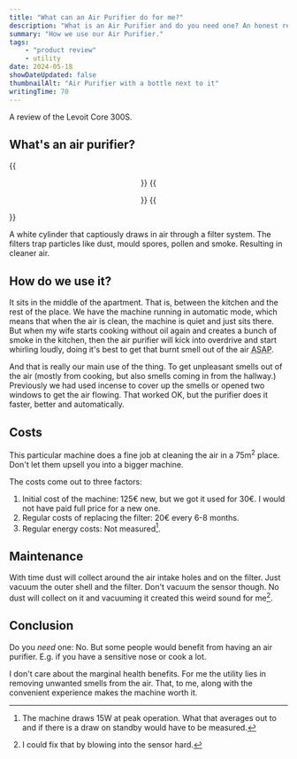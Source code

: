 ```yaml
---
title: "What can an Air Purifier do for me?"
description: "What is an Air Purifier and do you need one? An honest review and setup."
summary: "How we use our Air Purifier."
tags:
    - "product review"
    - utility
date: 2024-05-18
showDateUpdated: false
thumbnailAlt: "Air Purifier with a bottle next to it"
writingTime: 70
---
```


A review of the Levoit Core 300S.

## What's an air purifier?

{{<center class="sm:float-right">}}
    {{<figure src="cover-air-purifier.jpg" alt="Air Purifier with a bottle for scale" class="ml-2 h-52 w-auto">}}
{{</center>}}

A white cylinder that captiously draws in air through a filter system.
The filters trap particles like dust, mould spores, pollen and smoke.
Resulting in cleaner air.

## How do we use it?

It sits in the middle of the apartment.
That is, between the kitchen and the rest of the place.
We have the machine running in automatic mode, which means that when the air is
clean, the machine is quiet and just sits there.
But when my wife starts cooking without oil again and creates a bunch of smoke
in the kitchen, then the air purifier will kick into overdrive and start
whirling loudly, doing it's best to get that burnt smell out of the air <abbr title="As soon as possible">ASAP</abbr>.

And that is really our main use of the thing.
To get unpleasant smells out of the air (mostly from cooking, but also smells
coming in from the hallway.)
Previously we had used incense to cover up the smells or opened two windows to
get the air flowing.
That worked OK, but the purifier does it faster, better and automatically.

## Costs

This particular machine does a fine job at cleaning the air in a 75m<sup>2</sup> place.
Don't let them upsell you into a bigger machine.

The costs come out to three factors:
1. Initial cost of the machine: 125€ new, but we got it used for 30€.
    I would not have paid full price for a new one.
2. Regular costs of replacing the filter: 20€ every 6-8 months.
3. Regular energy costs: Not measured[^draw].

[^draw]: The machine draws 15W at peak operation. What that averages out to and
    if there is a draw on standby would have to be measured.

## Maintenance

With time dust will collect around the air intake holes and on the filter.
Just vacuum the outer shell and the filter.
Don't vacuum the sensor though.
No dust will collect on it and vacuuming it created this weird sound for
me[^sound].

[^sound]: I could fix that by blowing into the sensor hard.

## Conclusion

Do you _need_ one: No.
But some people would benefit from having an air purifier.
E.g. if you have a sensitive nose or cook a lot.

I don't care about the marginal health benefits.
For me the utility lies in removing unwanted smells from the air.
That, to me, along with the convenient experience makes the machine worth it.
